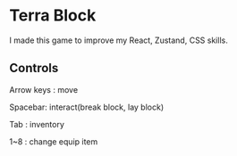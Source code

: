 # Terra Block 

I made this game to improve my React, Zustand, CSS skills.
 
## Controls
  
Arrow keys : move 

Spacebar: interact(break block, lay block)

Tab : inventory  

1~8 : change equip item 
 
 
